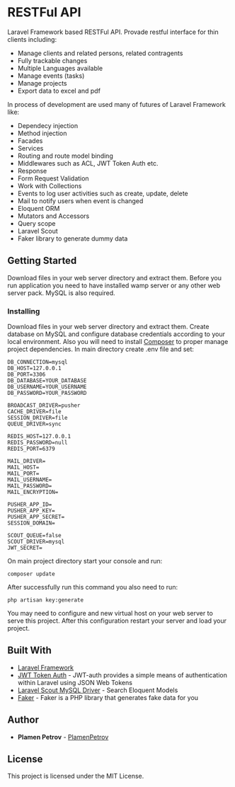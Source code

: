 # RESTFul API

Laravel Framework based RESTFul API. Provade restful interface for thin clients including:

* Manage clients and related persons, related contragents
* Fully trackable changes
* Multiple Languages available
* Manage events (tasks)
* Manage projects
* Export data to excel and pdf

In process of development are used many of futures of Laravel Framework like:
* Dependecy injection
* Method injection
* Facades
* Services
* Routing and route model binding
* Middlewares such as ACL, JWT Token Auth etc.
* Response
* Form Request Validation
* Work with Collections
* Events to log user activities such as create, update, delete
* Mail to notify users when event is changed
* Eloquent ORM
* Mutators and Accessors
* Query scope
* Laravel Scout
* Faker library to generate dummy data


## Getting Started

Download files in your web server directory and extract them. Before you run application you need to have installed 
wamp server or any other web server pack. MySQL is also required.  

### Installing

Download files in your web server directory and extract them. Create database on MySQL and configure database credentials according to your local environment. Also you will need to install [Composer](https://getcomposer.org/download/) to proper manage project dependencies. 
In main directory create .env file and set:

```
DB_CONNECTION=mysql
DB_HOST=127.0.0.1
DB_PORT=3306
DB_DATABASE=YOUR_DATABASE
DB_USERNAME=YOUR_USERNAME
DB_PASSWORD=YOUR_PASSWORD

BROADCAST_DRIVER=pusher
CACHE_DRIVER=file
SESSION_DRIVER=file
QUEUE_DRIVER=sync

REDIS_HOST=127.0.0.1
REDIS_PASSWORD=null
REDIS_PORT=6379

MAIL_DRIVER=
MAIL_HOST=
MAIL_PORT=
MAIL_USERNAME=
MAIL_PASSWORD=
MAIL_ENCRYPTION=

PUSHER_APP_ID=
PUSHER_APP_KEY=
PUSHER_APP_SECRET=
SESSION_DOMAIN=

SCOUT_QUEUE=false
SCOUT_DRIVER=mysql
JWT_SECRET=
```

On main project directory start your console and run:

```
composer update
```

After successfully run this command you also need to run:
```
php artisan key:generate
```

You may need to configure and new virtual host on your web server to serve this project. After this configuration restart your server and load your project. 


## Built With

* [Laravel Framework](https://laravel.com)
* [JWT Token Auth](https://github.com/tymondesigns/jwt-auth) - JWT-auth provides a simple means of authentication within Laravel using JSON Web Tokens
* [Laravel Scout MySQL Driver](https://github.com/yabhq/laravel-scout-mysql-driver) - Search Eloquent Models
* [Faker](https://github.com/fzaninotto/Faker) - Faker is a PHP library that generates fake data for you


## Author

* **Plamen Petrov** - [PlamenPetrov](https://github.com/plamenpetrov)

## License

This project is licensed under the MIT License.
